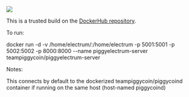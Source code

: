[![](https://images.microbadger.com/badges/image/teampiggycoin/piggyelectrum-server.svg)](https://microbadger.com/images/teampiggycoin/piggyelectrum-server "Get your own image badge on microbadger.com")

This is a trusted build on the [DockerHub repository](https://hub.docker.com/r/teampiggycoin/piggyelectrum-server/).

To run:

docker run -d -v /home/electrum/:/home/electrum -p 5001:5001 -p 5002:5002 -p 8000:8000 --name piggyelectrum-server teampiggycoin/piggyelectrum-server

Notes:

This connects by default to the dockerized teampiggycoin/piggycoind container if running on the same host (host-named piggycoind)
